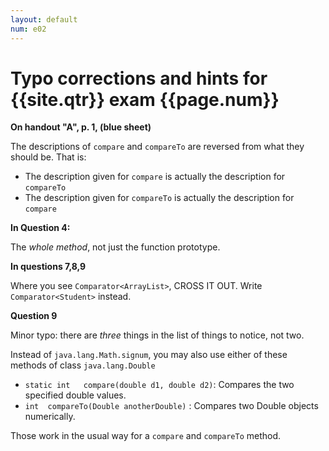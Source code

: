 ```yaml
---
layout: default
num: e02
---
```


# Typo corrections and hints for {{site.qtr}} exam {{page.num}}

<b>On handout "A", p. 1, (blue sheet)</b>

The descriptions of `compare` and `compareTo` are reversed from what they should be.  That is:

*    The description given for `compare` is actually the description for `compareTo`
*    The description given for `compareTo` is actually the description for `compare`

<b>In Question 4:</b>

The *whole method*, not just the function prototype.

<b> In questions 7,8,9 </b>

Where you see `Comparator<ArrayList>`, CROSS IT OUT.  Write `Comparator<Student>` instead.

<b>Question 9</b>

Minor typo: there are *three* things in the list of things to notice, not two.

Instead of `java.lang.Math.signum`, you may also use either of these methods of class `java.lang.Double`

* `static int	compare(double d1, double d2)`: Compares the two specified double values.
* `int	compareTo(Double anotherDouble)` : Compares two Double objects numerically.

Those work in the usual way for a `compare` and `compareTo` method.

<div style="display:none;">
http://ucsb-cs56-m16.github.io/exam/e02/typos/
</div>
